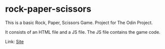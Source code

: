 # rock-paper-scissors
This is a basic Rock, Paper, Scissors Game.
Project for The Odin Project.

It consists of an HTML file and a JS file.
The JS file contains the game code.

Link:
[Site](jupiter-2003.github.io/rock-paper-scissors/)